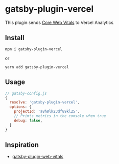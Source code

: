 # gatsby-plugin-vercel

This plugin sends [Core Web Vitals](https://web.dev/vitals/) to Vercel Analytics.

## Install

`npm i gatsby-plugin-vercel`

or

`yarn add gatsby-plugin-vercel`

## Usage

```js
// gatsby-config.js
{
  resolve: 'gatsby-plugin-vercel',
  options: {
    projectId: 'a8h8lk23df89kl25',
    // Prints metrics in the console when true
    debug: false,
  }
}
```

## Inspiration

- [gatsby-plugin-web-vitals](https://github.com/bejamas/gatsby-plugin-web-vitals)
